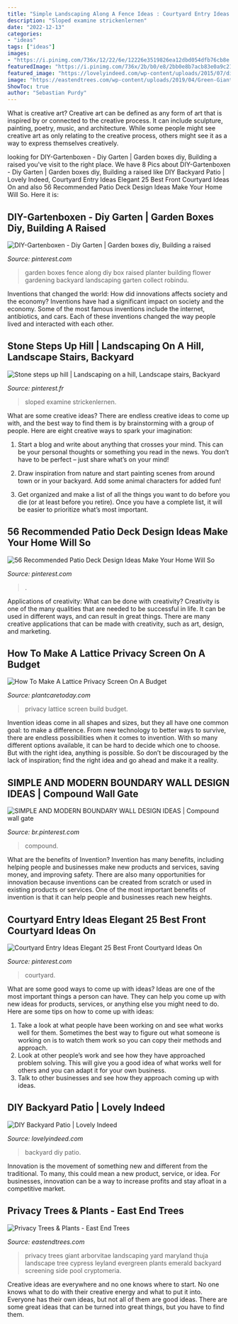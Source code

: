 ```yaml
---
title: "Simple Landscaping Along A Fence Ideas : Courtyard Entry Ideas Elegant 25 Best Front Courtyard Ideas On"
description: "Sloped examine strickenlernen"
date: "2022-12-13"
categories:
- "ideas"
tags: ["ideas"]
images:
- "https://i.pinimg.com/736x/12/22/6e/12226e3519826ea12dbd054dfb76cb8e.jpg"
featuredImage: "https://i.pinimg.com/736x/2b/b0/e8/2bb0e8b7acb83e0a9c214e6ba88e68d5.jpg"
featured_image: "https://lovelyindeed.com/wp-content/uploads/2015/07/diy-backyard-patio1.jpg"
image: "https://eastendtrees.com/wp-content/uploads/2019/04/Green-Giant-Arborvitae.jpeg"
ShowToc: true
author: "Sebastian Purdy"
---
```



What is creative art?
Creative art can be defined as any form of art that is inspired by or connected to the creative process. It can include sculpture, painting, poetry, music, and architecture. While some people might see creative art as only relating to the creative process, others might see it as a way to express themselves creatively.

	

		
looking for DIY-Gartenboxen - Diy Garten | Garden boxes diy, Building a raised you've visit to the right place. We have 8 Pics about DIY-Gartenboxen - Diy Garten | Garden boxes diy, Building a raised like DIY Backyard Patio | Lovely Indeed, Courtyard Entry Ideas Elegant 25 Best Front Courtyard Ideas On and also 56 Recommended Patio Deck Design Ideas Make Your Home Will So. Here it is:
		
    
## DIY-Gartenboxen - Diy Garten | Garden Boxes Diy, Building A Raised

<img loading=lazy src="https://i.pinimg.com/736x/6c/28/2a/6c282a7c9b175e87881ffbbdcc8b2fc0.jpg" onerror="this.onerror=null;this.src='https://tse4.mm.bing.net/th?id=OIP.Mbx8HKReEkIJ-pPxsagHsAHaLH&amp;pid=15.1';" alt="DIY-Gartenboxen - Diy Garten | Garden boxes diy, Building a raised">

_Source: pinterest.com_

>garden boxes fence along diy box raised planter building flower gardening backyard landscaping garten collect robindu. 

	

Inventions that changed the world: How did innovations affects society and the economy?
Inventions have had a significant impact on society and the economy. Some of the most famous inventions include the internet, antibiotics, and cars. Each of these inventions changed the way people lived and interacted with each other.

    
## Stone Steps Up Hill | Landscaping On A Hill, Landscape Stairs, Backyard

<img loading=lazy src="https://i.pinimg.com/736x/75/07/64/7507647e088d0a3f54680e9da098d372--stone-steps-outdoor-spaces.jpg" onerror="this.onerror=null;this.src='https://tse4.mm.bing.net/th?id=OIP.HqBKe7pAow4RJegtUHAV3gHaLD&amp;pid=15.1';" alt="Stone steps up hill | Landscaping on a hill, Landscape stairs, Backyard">

_Source: pinterest.fr_

>sloped examine strickenlernen. 

	

What are some creative ideas?
There are endless creative ideas to come up with, and the best way to find them is by brainstorming with a group of people. Here are eight creative ways to spark your imagination: 
1. Start a blog and write about anything that crosses your mind. This can be your personal thoughts or something you read in the news. You don’t have to be perfect – just share what’s on your mind!

2. Draw inspiration from nature and start painting scenes from around town or in your backyard. Add some animal characters for added fun!

3. Get organized and make a list of all the things you want to do before you die (or at least before you retire). Once you have a complete list, it will be easier to prioritize what’s most important.

    
## 56 Recommended Patio Deck Design Ideas Make Your Home Will So

<img loading=lazy src="https://i.pinimg.com/736x/63/62/61/6362612618b9c04c30dbe7c758f91c5f.jpg" onerror="this.onerror=null;this.src='https://tse1.mm.bing.net/th?id=OIP.bKji0jynZE4dczDe_zRgyQHaJl&amp;pid=15.1';" alt="56 Recommended Patio Deck Design Ideas Make Your Home Will So">

_Source: pinterest.com_

>. 

	

Applications of creativity: What can be done with creativity?
Creativity is one of the many qualities that are needed to be successful in life. It can be used in different ways, and can result in great things. There are many creative applications that can be made with creativity, such as art, design, and marketing.

    
## How To Make A Lattice Privacy Screen On A Budget

<img loading=lazy src="https://plantcaretoday.com/wp-content/uploads/lattice-privacy-screen-93020151620-1200x630.jpg" onerror="this.onerror=null;this.src='https://tse2.mm.bing.net/th?id=OIP.Swastgqibmh7BgvptFj2AwHaD4&amp;pid=15.1';" alt="How To Make A Lattice Privacy Screen On A Budget">

_Source: plantcaretoday.com_

>privacy lattice screen build budget. 

	

Invention ideas come in all shapes and sizes, but they all have one common goal: to make a difference. From new technology to better ways to survive, there are endless possibilities when it comes to invention. With so many different options available, it can be hard to decide which one to choose. But with the right idea, anything is possible. So don’t be discouraged by the lack of inspiration; find the right idea and go ahead and make it a reality.

    
## SIMPLE AND MODERN BOUNDARY WALL DESIGN IDEAS | Compound Wall Gate

<img loading=lazy src="https://i.pinimg.com/736x/12/22/6e/12226e3519826ea12dbd054dfb76cb8e.jpg" onerror="this.onerror=null;this.src='https://tse2.mm.bing.net/th?id=OIP.iwt_Z9S5ze7gjSus-q16sAHaEK&amp;pid=15.1';" alt="SIMPLE AND MODERN BOUNDARY WALL DESIGN IDEAS | Compound wall gate">

_Source: br.pinterest.com_

>compound. 

	

What are the benefits of Invention?
Invention has many benefits, including helping people and businesses make new products and services, saving money, and improving safety. There are also many opportunities for innovation because inventions can be created from scratch or used in existing products or services. One of the most important benefits of invention is that it can help people and businesses reach new heights.

    
## Courtyard Entry Ideas Elegant 25 Best Front Courtyard Ideas On

<img loading=lazy src="https://i.pinimg.com/736x/2b/b0/e8/2bb0e8b7acb83e0a9c214e6ba88e68d5.jpg" onerror="this.onerror=null;this.src='https://tse1.mm.bing.net/th?id=OIP.o11G7wxllxiHd_U8hZXxxQHaLy&amp;pid=15.1';" alt="Courtyard Entry Ideas Elegant 25 Best Front Courtyard Ideas On">

_Source: pinterest.com_

>courtyard. 

	

What are some good ways to come up with ideas?
Ideas are one of the most important things a person can have. They can help you come up with new ideas for products, services, or anything else you might need to do. Here are some tips on how to come up with ideas: 
1. Take a look at what people have been working on and see what works well for them. Sometimes the best way to figure out what someone is working on is to watch them work so you can copy their methods and approach. 
2. Look at other people’s work and see how they have approached problem solving. This will give you a good idea of what works well for others and you can adapt it for your own business. 
3. Talk to other businesses and see how they approach coming up with ideas.

    
## DIY Backyard Patio | Lovely Indeed

<img loading=lazy src="https://lovelyindeed.com/wp-content/uploads/2015/07/diy-backyard-patio1.jpg" onerror="this.onerror=null;this.src='https://tse4.mm.bing.net/th?id=OIP.jfqhfSD6oJoAkuuq7ry0WQHaLH&amp;pid=15.1';" alt="DIY Backyard Patio | Lovely Indeed">

_Source: lovelyindeed.com_

>backyard diy patio. 

	

Innovation is the movement of something new and different from the traditional. To many, this could mean a new product, service, or idea. For businesses, innovation can be a way to increase profits and stay afloat in a competitive market.

    
## Privacy Trees &amp; Plants - East End Trees

<img loading=lazy src="https://eastendtrees.com/wp-content/uploads/2019/04/Green-Giant-Arborvitae.jpeg" onerror="this.onerror=null;this.src='https://tse3.mm.bing.net/th?id=OIP.u2sVAqQX9-3ZrIPDioX1bwHaC9&amp;pid=15.1';" alt="Privacy Trees &amp; Plants - East End Trees">

_Source: eastendtrees.com_

>privacy trees giant arborvitae landscaping yard maryland thuja landscape tree cypress leyland evergreen plants emerald backyard screening side pool cryptomeria. 

	

Creative ideas are everywhere and no one knows where to start. No one knows what to do with their creative energy and what to put it into. Everyone has their own ideas, but not all of them are good ideas. There are some great ideas that can be turned into great things, but you have to find them.

